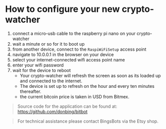 # How to configure your new crypto-watcher
1. connect a micro-usb cable to the raspberry pi nano on your crypto-watcher
2. wait a minute or so for it to boot up
3. from another device, connect to the `RaspiWiFiSetup` access point 
4. navigate to 10.0.0.1 in the browser on your device
5. select your internet-connected wifi access point name
6. enter your wifi password
7. wait for the device to reboot
    * Your crypto-watcher will refresh the screen as soon as its loaded up and connected to the internet.
    * The device is set up to refresh on the hour and every ten minutes thereafter. 
    * the current bitcoin price is taken in USD from Bitmex.
 
> Source code for the application can be found at: https://github.com/donbing/bitbot

> For technical assistance please contact BingsBots via the Etsy shop.